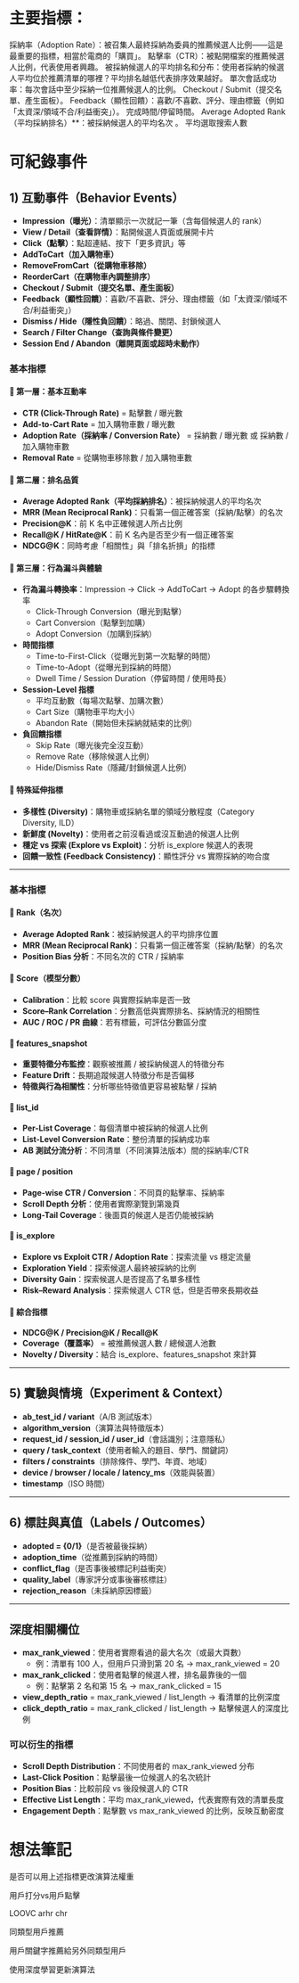 
# 主要指標：
採納率（Adoption Rate）：被召集人最終採納為委員的推薦候選人比例——這是最重要的指標，相當於電商的「購買」。
點擊率（CTR）：被點開檔案的推薦候選人比例，代表使用者興趣。
被採納候選人的平均排名和分布：使用者採納的候選人平均位於推薦清單的哪裡？平均排名越低代表排序效果越好。
單次會話成功率：每次會話中至少採納一位推薦候選人的比例。
Checkout / Submit（提交名單、產生面板）。
Feedback（顯性回饋）：喜歡/不喜歡、評分、理由標籤（例如「太資深/領域不合/利益衝突」）。
完成時間/停留時間。
Average Adopted Rank（平均採納排名）**：被採納候選人的平均名次 。
平均選取搜索人數


# 可紀錄事件

## 1) 互動事件（Behavior Events）
- **Impression（曝光）**：清單顯示一次就記一筆（含每個候選人的 rank）  
- **View / Detail（查看詳情）**：點開候選人頁面或展開卡片  
- **Click（點擊）**：點超連結、按下「更多資訊」等  
- **AddToCart（加入購物車）**  
- **RemoveFromCart（從購物車移除）**  
- **ReorderCart（在購物車內調整排序）**  
- **Checkout / Submit（提交名單、產生面板）**  
- **Feedback（顯性回饋）**：喜歡/不喜歡、評分、理由標籤（如「太資深/領域不合/利益衝突」）  
- **Dismiss / Hide（隱性負回饋）**：略過、關閉、封鎖候選人  
- **Search / Filter Change（查詢與條件變更）**  
- **Session End / Abandon（離開頁面或超時未動作）**  

### 基本指標

#### 🔹 第一層：基本互動率
- **CTR (Click-Through Rate)** = 點擊數 / 曝光數  
- **Add-to-Cart Rate** = 加入購物車數 / 曝光數  
- **Adoption Rate（採納率 / Conversion Rate）** = 採納數 / 曝光數 或 採納數 / 加入購物車數  
- **Removal Rate** = 從購物車移除數 / 加入購物車數  

#### 🔹 第二層：排名品質
- **Average Adopted Rank（平均採納排名）**：被採納候選人的平均名次  
- **MRR (Mean Reciprocal Rank)**：只看第一個正確答案（採納/點擊）的名次  
- **Precision@K**：前 K 名中正確候選人所占比例  
- **Recall@K / HitRate@K**：前 K 名內是否至少有一個正確答案  
- **NDCG@K**：同時考慮「相關性」與「排名折損」的指標  

#### 🔹 第三層：行為漏斗與體驗
- **行為漏斗轉換率**：Impression → Click → AddToCart → Adopt 的各步驟轉換率  
  - Click-Through Conversion（曝光到點擊）  
  - Cart Conversion（點擊到加購）  
  - Adopt Conversion（加購到採納）  
- **時間指標**  
  - Time-to-First-Click（從曝光到第一次點擊的時間）  
  - Time-to-Adopt（從曝光到採納的時間）  
  - Dwell Time / Session Duration（停留時間 / 使用時長）  
- **Session-Level 指標**  
  - 平均互動數（每場次點擊、加購次數）  
  - Cart Size（購物車平均大小）  
  - Abandon Rate（開始但未採納就結束的比例）  
- **負回饋指標**  
  - Skip Rate（曝光後完全沒互動）  
  - Remove Rate（移除候選人比例）  
  - Hide/Dismiss Rate（隱藏/封鎖候選人比例）  

#### 🔹 特殊延伸指標
- **多樣性 (Diversity)**：購物車或採納名單的領域分散程度（Category Diversity, ILD）  
- **新鮮度 (Novelty)**：使用者之前沒看過或沒互動過的候選人比例  
- **穩定 vs 探索 (Explore vs Exploit)**：分析 is_explore 候選人的表現  
- **回饋一致性 (Feedback Consistency)**：顯性評分 vs 實際採納的吻合度  

---
  

### 基本指標

#### 🔹 Rank（名次）
- **Average Adopted Rank**：被採納候選人的平均排序位置  
- **MRR (Mean Reciprocal Rank)**：只看第一個正確答案（採納/點擊）的名次  
- **Position Bias 分析**：不同名次的 CTR / 採納率  

#### 🔹 Score（模型分數）
- **Calibration**：比較 score 與實際採納率是否一致  
- **Score–Rank Correlation**：分數高低與實際排名、採納情況的相關性  
- **AUC / ROC / PR 曲線**：若有標籤，可評估分數區分度  

#### 🔹 features_snapshot
- **重要特徵分布監控**：觀察被推薦 / 被採納候選人的特徵分布  
- **Feature Drift**：長期追蹤候選人特徵分布是否偏移  
- **特徵與行為相關性**：分析哪些特徵值更容易被點擊 / 採納  

#### 🔹 list_id
- **Per-List Coverage**：每個清單中被採納的候選人比例  
- **List-Level Conversion Rate**：整份清單的採納成功率  
- **AB 測試分流分析**：不同清單（不同演算法版本）間的採納率/CTR  

#### 🔹 page / position
- **Page-wise CTR / Conversion**：不同頁的點擊率、採納率  
- **Scroll Depth 分析**：使用者實際瀏覽到第幾頁  
- **Long-Tail Coverage**：後面頁的候選人是否仍能被採納  

#### 🔹 is_explore
- **Explore vs Exploit CTR / Adoption Rate**：探索流量 vs 穩定流量  
- **Exploration Yield**：探索候選人最終被採納的比例  
- **Diversity Gain**：探索候選人是否提高了名單多樣性  
- **Risk–Reward Analysis**：探索候選人 CTR 低，但是否帶來長期收益  

#### 🔹 綜合指標
- **NDCG@K / Precision@K / Recall@K**  
- **Coverage（覆蓋率）** = 被推薦候選人數 / 總候選人池數  
- **Novelty / Diversity**：結合 is_explore、features_snapshot 來計算  

---

## 5) 實驗與情境（Experiment & Context）
- **ab_test_id / variant**（A/B 測試版本）  
- **algorithm_version**（演算法與特徵版本）  
- **request_id / session_id / user_id**（會話識別；注意隱私）  
- **query / task_context**（使用者輸入的題目、學門、關鍵詞）  
- **filters / constraints**（排除條件、學門、年資、地域）  
- **device / browser / locale / latency_ms**（效能與裝置）  
- **timestamp**（ISO 時間）  

---

## 6) 標註與真值（Labels / Outcomes）
- **adopted = {0/1}**（是否被最後採納）  
- **adoption_time**（從推薦到採納的時間）  
- **conflict_flag**（是否事後被標記利益衝突）  
- **quality_label**（專家評分或事後審核標註）  
- **rejection_reason**（未採納原因標籤）  

---

## 深度相關欄位
- **max_rank_viewed**：使用者實際看過的最大名次（或最大頁數）  
  - 例：清單有 100 人，但用戶只滑到第 20 名 → max_rank_viewed = 20  
- **max_rank_clicked**：使用者點擊的候選人裡，排名最靠後的一個  
  - 例：點擊第 2 名和第 15 名 → max_rank_clicked = 15  
- **view_depth_ratio** = max_rank_viewed / list_length → 看清單的比例深度  
- **click_depth_ratio** = max_rank_clicked / list_length → 點擊候選人的深度比例  

### 可以衍生的指標
- **Scroll Depth Distribution**：不同使用者的 max_rank_viewed 分布  
- **Last-Click Position**：點擊最後一位候選人的名次統計  
- **Position Bias**：比較前段 vs 後段候選人的 CTR  
- **Effective List Length**：平均 max_rank_viewed，代表實際有效的清單長度  
- **Engagement Depth**：點擊數 vs max_rank_viewed 的比例，反映互動密度  


# 想法筆記
是否可以用上述指標更改演算法權重

用戶打分vs用戶點擊

LOOVC arhr chr

同類型用戶推薦

用戶關鍵字推薦給另外同類型用戶

使用深度學習更新演算法
